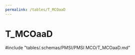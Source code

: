```yaml
---
permalink: /tables/T_MCOaaD
---
```

# T_MCOaaD
<!-- SPDX-License-Identifier: MPL-2.0 -->

<!-- ATTENTION : Ne pas supprimer ou modifier la ligne ci-dessous -->
#include "tables/.schemas/PMSI/PMSI MCO/T_MCOaaD.md"
<!-- ATTENTION : Ne pas supprimer ou modifier la ligne ci-dessus -->

